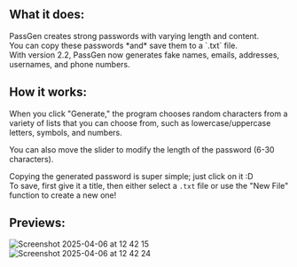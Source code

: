 <h2>What it does:</h2>
PassGen creates strong passwords with varying length and content. <br />
You can copy these passwords *and* save them to a `.txt` file.
<br />
With version 2.2, PassGen now generates fake names, emails, addresses, usernames, and phone numbers.

<h2>How it works:</h2>
When you click "Generate," the program chooses random characters from a variety of lists that you can choose from,
such as lowercase/uppercase letters, symbols, and numbers.

You can also move the slider to modify the length of the password (6-30 characters). 

Copying the generated password is super simple; just click on it :D <br />
To save, first give it a title, then either select a `.txt` file or use the "New File" function to create a new one!

<h2>Previews:</h2>

![Screenshot 2025-04-06 at 12 42 15](https://github.com/user-attachments/assets/59d07189-b5b7-4da7-8d8b-866927d5d887)
![Screenshot 2025-04-06 at 12 42 24](https://github.com/user-attachments/assets/110be9d4-246d-46b0-8f7d-f59f05e309db)
